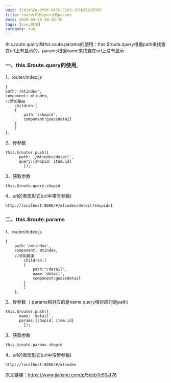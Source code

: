 ```yaml
---
uuid: 3101d82a-9f9f-6476-2103-383b39819358
title: router内的query和params
date: 2020-04-30 10:38:30
tags: [vue,路由]
category: vue
---
```

this.$route.query和this.$route.params的使用：this.$route.query根据path来找查在url上有显示的，params根据name来找查在url上没有显示
<!-- more -->
### 一、this.$route.query的使用,

1、router/index.js
```
{
path:'/mtindex',
component: mtindex,
//添加路由
    children:[
    {
        path:':shopid',
        component:guessdetail
    }
    ]
},
```

2、传参数
```
this.$router.push({
      path: '/mtindex/detail', 
      query:{shopid: item.id}
        });

```

3、获取参数
```
this.$route.query.shopid
```

4、url的表现形式(url中带有参数)
```
http://localhost:8080/#/mtindex/detail?shopid=1

```

### 二、this.$route.params

1、router/index.js
```
{
    path:'/mtindex',
    component: mtindex,
    //添加路由
        children:[
        {
            path:"/detail",
            name:'detail',
            component:guessdetail
        }
        ]
    },
```

2、传参数（ params相对应的是name query相对应的是path）
```
this.$router.push({
      name: 'detail', 
      params:{shopid: item.id}
        });
```

3、获取参数
```
this.$route.params.shopid
```

4、url的表现形式(url中没带参数)
```
http://localhost:8080/#/mtindex
```

原文链接：https://www.jianshu.com/p/5deb7e90af76
